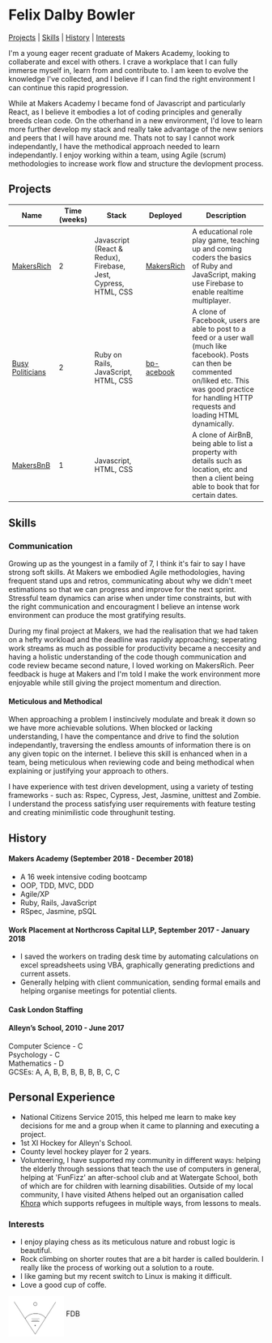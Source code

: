 # Felix Dalby Bowler
[Projects](##projects) | [Skills](##skills) | [History](#history) | [Interests](#interests)

I'm a young eager recent graduate of Makers Academy, looking to collaberate and excel with others. I crave a workplace that I can fully immerse myself in, learn from and contribute to. I am keen to evolve the knowledge I've collected, and I believe if I can find the right environment I can continue this rapid progression.

While at Makers Academy I became fond of Javascript and particularly React, as I believe it embodies a lot of coding principles and generally breeds clean code. On the otherhand in a new environment, I'd love to learn more further develop my stack and really take advantage of the new seniors and peers that I will have around me. Thats not to say I cannot work independantly, I have the methodical approach needed to learn independantly. I enjoy working within a team, using Agile (scrum) methodologies to increase work flow and structure the devlopment process.

## Projects

| Name                                                                    | Time (weeks) | Stack                                                          | Deployed                                              | Description                                                                                                                                                                                                          |
| ----------------------------------------------------------------------- | ----------- | -------------------------------------------------------------- | ----------------------------------------------------- | -------------------------------------------------------------------------------------------------------------------------------------------------------------------------------------------------------------------- |
| [MakersRich](https://github.com/toddpla/makersrich)                     | 2           | Javascript (React & Redux), Firebase, Jest, Cypress, HTML, CSS | [MakersRich](https://makerzrich.firebaseapp.com/game) | A educational role play game, teaching up and coming coders the basics of Ruby and JavaScript, making use Firebase to enable realtime multiplayer.                                                                   |
| [Busy Politicians](https://github.com/rekapap/acebook-busy-politicians) | 2           | Ruby on Rails, JavaScript, HTML, CSS                           | [bp-acebook](https://bp-acebook.herokuapp.com/)       | A clone of Facebook, users are able to post to a feed or a user wall (much like facebook). Posts can then be commented on/liked etc. This was good practice for handling HTTP requests and loading HTML dynamically. |
| [MakersBnB](https://github.com/felixjtdb/MakersBnB)                     | 1           | Javascript, HTML, CSS                                          |                                                       | A clone of AirBnB, being able to list a property with details such as location, etc and then a client being able to book that for certain dates.                                                                     |


## Skills
### Communication

Growing up as the youngest in a family of 7, I think it's fair to say I have strong soft skills. At Makers we embodied Agile methodologies, having frequent stand ups and retros, communicating about why we didn't meet estimations so that we can progress and improve for the next sprint. Stressful team dynamics can arise when under time constraints, but with the right communication and encouragment I believe an intense work environment can produce the most gratifying results.

During my final project at Makers, we had the realisation that we had taken on a hefty workload and the deadline was rapidly approaching; seperating work streams as much as possible for productivity became a neccesity and having a holistic understanding of the code though communication and code review became second nature, I loved working on MakersRich. Peer feedback is huge at Makers and I'm told I make the work environment more enjoyable while still giving the project momentum and direction.

#### Meticulous and Methodical

When approaching a problem I instincively modulate and break it down so we have more achievable solutions. When blocked or lacking understanding, I have the compentance and drive to find the solution independantly, traversing the endless amounts of information there is on any given topic on the internet. I believe this skill is enhanced when in a team, being meticulous when reviewing code and being methodical when explaining or justifying your approach to others.

I have experience with test driven development, using a variety of testing frameworks - such as: Rspec, Cypress, Jest, Jasmine, unittest and Zombie. I understand the process satisfying user requirements with feature testing and creating minimilistic code throughunit testing.

## History
#### Makers Academy (September 2018 - December 2018)
- A 16 week intensive coding bootcamp
- OOP, TDD, MVC, DDD
- Agile/XP
- Ruby, Rails, JavaScript
- RSpec, Jasmine, pSQL

#### Work Placement at Northcross Capital LLP, September 2017 - January 2018
- I saved the workers on trading desk time by automating calculations on excel spreadsheets using VBA, graphically generating predictions and current assets.
- Generally helping with client communication, sending formal emails and helping organise meetings for potential clients.

#### Cask London Staffing

#### Alleyn’s School, 2010 - June 2017
Computer Science - C </br>
Psychology - C </br>
Mathematics - D </br>
GCSEs: A, A, B, B, B, B, B, B, C, C

## Personal Experience
- National Citizens Service 2015, this helped me learn to make key decisions for me and a group when it came to planning and executing a project.
- 1st XI Hockey for Alleyn's School.
- County level hockey player for 2 years.
- Volunteering, I have supported my community in different ways: helping the elderly through sessions that teach the use of computers in general, helping at 'FunFizz' an after-school club and at Watergate School, both of which are for children with learning disabilities. Outside of my local community, I have visited Athens helped out an organisation called [Khora](http://www.khora-athens.org/) which supports refugees in multiple ways, from lessons to meals.

### Interests
- I enjoy playing chess as its meticulous nature and robust logic is beautiful.
- Rock climbing on shorter routes that are a bit harder is called boulderin. I really like the process of working out a solution to a route.
- I like gaming but my recent switch to Linux is making it difficult.
- Love a good cup of coffe.

<img src="assets/FDB_Logo.png" height='80' align="middle"> FDB
